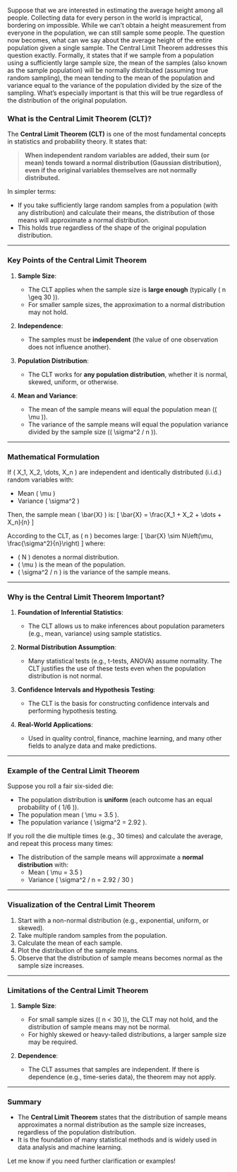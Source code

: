 Suppose that we are interested in estimating the average height among all people. Collecting data for
every person in the world is impractical, bordering on impossible. While we can’t obtain a height
measurement from everyone in the population, we can still sample some people. The question now
becomes, what can we say about the average height of the entire population given a single sample.
The Central Limit Theorem addresses this question exactly. Formally, it states that if we sample from a
population using a sufficiently large sample size, the mean of the samples (also known as the sample
population) will be normally distributed (assuming true random sampling), the mean tending to the mean
of the population and variance equal to the variance of the population divided by the size of the sampling.
What’s especially important is that this will be true regardless of the distribution of the original
population. 



### **What is the Central Limit Theorem (CLT)?**

The **Central Limit Theorem (CLT)** is one of the most fundamental concepts in statistics and probability theory. It states that:

> **When independent random variables are added, their sum (or mean) tends toward a normal distribution (Gaussian distribution), even if the original variables themselves are not normally distributed.**

In simpler terms:
- If you take sufficiently large random samples from a population (with any distribution) and calculate their means, the distribution of those means will approximate a normal distribution.
- This holds true regardless of the shape of the original population distribution.

---

### **Key Points of the Central Limit Theorem**
1. **Sample Size**:
   - The CLT applies when the sample size is **large enough** (typically \( n \geq 30 \)).
   - For smaller sample sizes, the approximation to a normal distribution may not hold.

2. **Independence**:
   - The samples must be **independent** (the value of one observation does not influence another).

3. **Population Distribution**:
   - The CLT works for **any population distribution**, whether it is normal, skewed, uniform, or otherwise.

4. **Mean and Variance**:
   - The mean of the sample means will equal the population mean (\( \mu \)).
   - The variance of the sample means will equal the population variance divided by the sample size (\( \sigma^2 / n \)).

---

### **Mathematical Formulation**
If \( X_1, X_2, \dots, X_n \) are independent and identically distributed (i.i.d.) random variables with:
- Mean \( \mu \)
- Variance \( \sigma^2 \)

Then, the sample mean \( \bar{X} \) is:
\[
\bar{X} = \frac{X_1 + X_2 + \dots + X_n}{n}
\]

According to the CLT, as \( n \) becomes large:
\[
\bar{X} \sim N\left(\mu, \frac{\sigma^2}{n}\right)
\]
where:
- \( N \) denotes a normal distribution.
- \( \mu \) is the mean of the population.
- \( \sigma^2 / n \) is the variance of the sample means.

---

### **Why is the Central Limit Theorem Important?**
1. **Foundation of Inferential Statistics**:
   - The CLT allows us to make inferences about population parameters (e.g., mean, variance) using sample statistics.

2. **Normal Distribution Assumption**:
   - Many statistical tests (e.g., t-tests, ANOVA) assume normality. The CLT justifies the use of these tests even when the population distribution is not normal.

3. **Confidence Intervals and Hypothesis Testing**:
   - The CLT is the basis for constructing confidence intervals and performing hypothesis testing.

4. **Real-World Applications**:
   - Used in quality control, finance, machine learning, and many other fields to analyze data and make predictions.

---

### **Example of the Central Limit Theorem**
Suppose you roll a fair six-sided die:
- The population distribution is **uniform** (each outcome has an equal probability of \( 1/6 \)).
- The population mean \( \mu = 3.5 \).
- The population variance \( \sigma^2 = 2.92 \).

If you roll the die multiple times (e.g., 30 times) and calculate the average, and repeat this process many times:
- The distribution of the sample means will approximate a **normal distribution** with:
  - Mean \( \mu = 3.5 \)
  - Variance \( \sigma^2 / n = 2.92 / 30 \)

---

### **Visualization of the Central Limit Theorem**
1. Start with a non-normal distribution (e.g., exponential, uniform, or skewed).
2. Take multiple random samples from the population.
3. Calculate the mean of each sample.
4. Plot the distribution of the sample means.
5. Observe that the distribution of sample means becomes normal as the sample size increases.

---

### **Limitations of the Central Limit Theorem**
1. **Sample Size**:
   - For small sample sizes (\( n < 30 \)), the CLT may not hold, and the distribution of sample means may not be normal.
   - For highly skewed or heavy-tailed distributions, a larger sample size may be required.

2. **Dependence**:
   - The CLT assumes that samples are independent. If there is dependence (e.g., time-series data), the theorem may not apply.

---

### **Summary**
- The **Central Limit Theorem** states that the distribution of sample means approximates a normal distribution as the sample size increases, regardless of the population distribution.
- It is the foundation of many statistical methods and is widely used in data analysis and machine learning.

Let me know if you need further clarification or examples!
